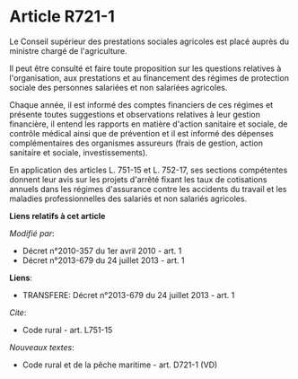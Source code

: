# Article R721-1

Le Conseil supérieur des prestations sociales agricoles est placé auprès du ministre chargé de l'agriculture. 

Il peut être consulté et faire toute proposition sur les questions relatives à l'organisation, aux prestations et au
financement des régimes de protection sociale des personnes salariées et non salariées agricoles. 

Chaque année, il est informé des comptes financiers de ces régimes et présente toutes suggestions et observations relatives à
leur gestion financière, il entend les rapports en matière d'action sanitaire et sociale, de contrôle médical ainsi que de
prévention et il est informé des dépenses complémentaires des organismes assureurs (frais de gestion, action sanitaire et
sociale, investissements). 

En application des articles L. 751-15 et L. 752-17, ses sections compétentes donnent leur avis sur les projets d'arrêté
fixant les taux de cotisations annuels dans les régimes d'assurance contre les accidents du travail et les maladies
professionnelles des salariés et non salariés agricoles.

**Liens relatifs à cet article**

_Modifié par_:

  - Décret n°2010-357 du 1er avril 2010 - art. 1
  - Décret n°2013-679 du 24 juillet 2013 - art. 1

**Liens**:

  - TRANSFERE: Décret n°2013-679 du 24 juillet 2013 - art. 1

_Cite_:

  - Code rural - art. L751-15

_Nouveaux textes_:

  - Code rural et de la pêche maritime - art. D721-1 (VD)
